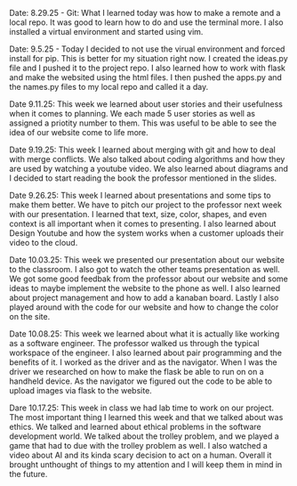 Date: 8.29.25 - Git: What I learned today was how to make a remote and a local repo. It was good to learn how to do and use the terminal more. I also installed a virtual environment and started using vim.

Date: 9.5.25 - Today I decided to not use the virual environment and forced install for pip. This is better for my situation right now. I created the ideas.py file and I pushed it to the project repo. I also learned how to work with flask and make the websited using the html files. I then pushed the apps.py and the names.py files to my local repo and called it a day.

Date 9.11.25: This week we learned about user stories and their usefulness when it comes to planning. We each made 5 user stories as well as assigned a priotity number to them. This was useful to be able to see the idea of our website come to life more. 

Date 9.19.25: This week I learned about merging with git and how to deal with merge conflicts. We also talked about coding algorithms and how they are used by watching a youtube video. We also learned about diagrams and I decided to start reading the book the professor mentioned in the slides.

Date 9.26.25: This week I learned about presentations and some tips to make them better. We have to pitch our project to the professor next week with our presentation. I learned that text, size, color, shapes, and even context is all important when it comes to presenting. I also learned about Design Youtube and how the system works when a customer uploads their video to the cloud. 

Date 10.03.25: This week we presented our presentation about our website to the classroom. I also got to watch the other teams presentation as well. We got some good feedbak from the professor about our website and some ideas to maybe implement the website to the phone as well. I also learned about project management and how to add a kanaban board. Lastly I also played around with the code for our website and how to change the color on the site.

Date 10.08.25: This week we learned about what it is actually like working as a software engineer. The professor walked us through the typical workspace of the engineer. I also learned about pair programming and the benefits of it. I worked as the driver and as the navigator. When I was the driver we researched on how to make the flask be able to run on on a handheld device. As the navigator we figured out the code to be able to upload images via flask to the website. 

Dare 10.17.25: This week in class we had lab time to work on our project. The most important thing I learned this week and that we talked about was ethics. We talked and learned about ethical problems in the software development world. We talked about the trolley problem, and we played a game that had to due with the trolley problem as well. I also watched a video about AI and its kinda scary decision to act on a human. Overall it brought unthought of things to my attention and I will keep them in mind in the future. 
